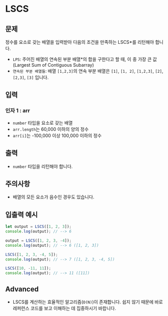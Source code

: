 # LSCS

## 문제

정수를 요소로 갖는 배열을 입력받아 다음의 조건을 만족하는 LSCS\*를 리턴해야 합니다.

- `LPS`: 주어진 배열의 연속된 부분 배열\*의 합을 구한다고 할 때, 이 중 가장 큰 값(Largest Sum of Contiguous Subarray)
- `연속된 부분 배열들`: 배열 `[1,2,3]`의 연속 부분 배열은 `[1]`, `[1, 2]`, `[1,2,3]`, `[2]`, `[2,3]`, `[3]` 입니다.

## 입력

### 인자 1 : arr

- `number` 타입을 요소로 갖는 배열
- `arr.length`는 60,000 이하의 양의 정수
- `arr[i]`는 -100,000 이상 100,000 이하의 정수

## 출력

- `number` 타입을 리턴해야 합니다.

## 주의사항

- 배열의 모든 요소가 음수인 경우도 있습니다.

## 입출력 예시

```javascript
let output = LSCS([1, 2, 3]);
console.log(output); // --> 6

output = LSCS([1, 2, 3, -4]);
console.log(output); // --> 6 ([1, 2, 3])

LSCS([1, 2, 3, -4, 5]);
console.log(output); // --> 7 ([1, 2, 3, -4, 5])

LSCS([10, -11, 11]);
console.log(output); // --> 11 ([11])
```

## Advanced

- LSCS를 계산하는 효율적인 알고리즘(`O(N)`)이 존재합니다. 쉽지 않기 때문에 바로 레퍼런스 코드를 보고 이해하는 데 집중하시기 바랍니다.
